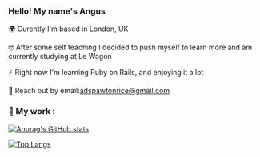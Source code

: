 ### Hello! My name's Angus

🌍 Curently I'm based in London, UK 

🤓 After some self teaching I decided to push myself to learn more and am currently studying at Le Wagon

⚡ Right now I'm learning Ruby on Rails, and enjoying it a lot

📨 Reach out by email:adspawtonrice@gmail.com

### 🔩 My work :

[![Anurag's GitHub stats](https://github-readme-stats.vercel.app/api?username=AngusDSR&theme=tokyonight)](https://github.com/AngusDSR/github-readme-stats)

[![Top Langs](https://github-readme-stats.vercel.app/api/top-langs/?username=AngusDSR&theme=tokyonight)](https://github.com/anuraghazra/github-readme-stats)
